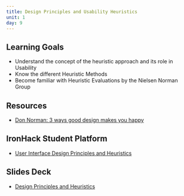 ```yaml
---
title: Design Principles and Usability Heuristics
unit: 1
day: 9
---
```


## Learning Goals
- Understand the concept of the heuristic approach and its role in Usability
- Know the different Heuristic Methods
- Become familiar with Heuristic Evaluations by the Nielsen Norman Group

## Resources
- [Don Norman: 3 ways good design makes you happy](https://www.ted.com/talks/don_norman_on_design_and_emotion)

## IronHack Student Platform
- [User Interface Design Principles and Heuristics](http://learn.ironhack.com/#/learning_unit/7047)

## Slides Deck
- [Design Principles and Heuristics](https://docs.google.com/presentation/u/3/d/1TxXct4o4vO80P3IuG64LfI66GTf9gYWFnH7cNArKzt4/view)

